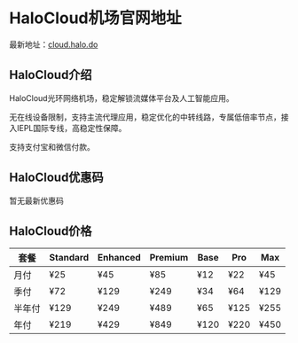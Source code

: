 # HaloCloud机场官网地址

最新地址：[cloud.halo.do](https://url.gogogomiao.one/QYTN)

## HaloCloud介绍

HaloCloud光环网络机场，稳定解锁流媒体平台及人工智能应用。

无在线设备限制，支持主流代理应用，稳定优化的中转线路，专属低倍率节点，接入IEPL国际专线，高稳定性保障。

支持支付宝和微信付款。

## HaloCloud优惠码

暂无最新优惠码

## HaloCloud价格

|套餐|Standard|Enhanced|Premium|Base|Pro|Max|
|----|----|----|----|----|----|----|
|月付|¥25|¥45|¥85|¥12|¥22|¥45|
|季付|¥72|¥129|¥249|¥34|¥64|¥129|
|半年付|¥129|¥249|¥489|¥65|¥125|¥255|
|年付|¥219|¥429|¥849|¥120|¥220|¥450|

